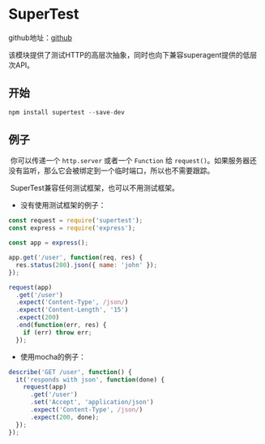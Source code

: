 # SuperTest

github地址：[github](https://github.com/visionmedia/supertest)

该模块提供了测试HTTP的高层次抽象，同时也向下兼容superagent提供的低层次API。

## 开始

```js
npm install supertest --save-dev
```

## 例子

​	你可以传递一个 `http.server` 或者一个 `Function` 给 `request()`。如果服务器还没有监听，那么它会被绑定到一个临时端口，所以也不需要跟踪。

​	SuperTest兼容任何测试框架，也可以不用测试框架。

- 没有使用测试框架的例子：

```js
const request = require('supertest');
const express = require('express');

const app = express();

app.get('/user', function(req, res) {
  res.status(200).json({ name: 'john' });
});

request(app)
  .get('/user')
  .expect('Content-Type', /json/)
  .expect('Content-Length', '15')
  .expect(200)
  .end(function(err, res) {
    if (err) throw err;
  });
```

- 使用mocha的例子：

```js
describe('GET /user', function() {
  it('responds with json', function(done) {
    request(app)
      .get('/user')
      .set('Accept', 'application/json')
      .expect('Content-Type', /json/)
      .expect(200, done);
  });
});
```


